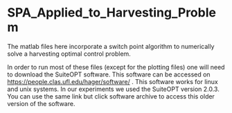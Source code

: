 # SPA_Applied_to_Harvesting_Problem
The matlab files here incorporate a switch point algorithm to numerically solve a harvesting optimal control problem. 


In order to run most of these files (except for the plotting files) one will need to download the SuiteOPT software.
This software can be accessed on https://people.clas.ufl.edu/hager/software/ . 
This software works for linux and unix systems. 
In our experiments we used the SuiteOPT version 2.0.3. You can use the 
same link but click software archive to access this older version of the software.
